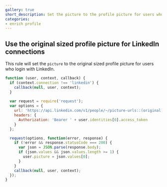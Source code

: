 ```yaml
---
gallery: true
short_description: Set the picture to the profile picture for users who login with LinkedIn
categories:
- enrich profile
---
```

## Use the original sized profile picture for LinkedIn connections

This rule will set the `picture` to the original sized profile picture for users who login with LinkedIn.

```js
function (user, context, callback) {
  if (context.connection !== 'linkedin') {
    callback(null, user, context);
  }
  
  var request = require('request');
  var options = {
    url: 'https://api.linkedin.com/v1/people/~/picture-urls::(original)?format=json',
    headers: {
      Authorization: 'Bearer ' + user.identities[0].access_token
    }
  };

  request(options, function(error, response) {
    if (!error && response.statusCode === 200) {
      var json = JSON.parse(response.body);
      if (json.values && json.values.length >= 1) {
        user.picture = json.values[0];
      }
    }
    callback(null, user, context);
  });
}
```
